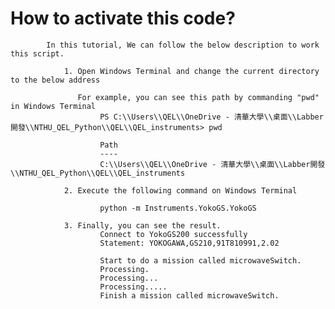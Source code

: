    # How to activate this code?
            In this tutorial, We can follow the below description to work this script.

                1. Open Windows Terminal and change the current directory to the below address
   
                   For example, you can see this path by commanding "pwd" in Windows Terminal
                        PS C:\\Users\\QEL\\OneDrive - 清華大學\\桌面\\Labber開發\\NTHU_QEL_Python\\QEL\\QEL_instruments> pwd

                        Path
                        ----
                        C:\\Users\\QEL\\OneDrive - 清華大學\\桌面\\Labber開發\\NTHU_QEL_Python\\QEL\\QEL_instruments

                2. Execute the following command on Windows Terminal
   
                        python -m Instruments.YokoGS.YokoGS

                3. Finally, you can see the result.
                        Connect to YokoGS200 successfully
                        Statement: YOKOGAWA,GS210,91T810991,2.02

                        Start to do a mission called microwaveSwitch.
                        Processing.
                        Processing...
                        Processing.....
                        Finish a mission called microwaveSwitch.
